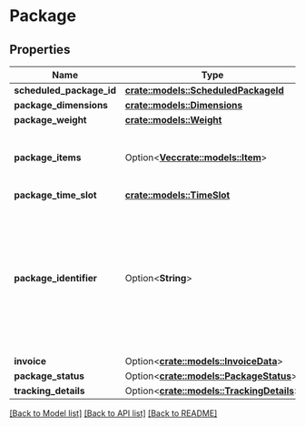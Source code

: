 # Package

## Properties

Name | Type | Description | Notes
------------ | ------------- | ------------- | -------------
**scheduled_package_id** | [**crate::models::ScheduledPackageId**](ScheduledPackageId.md) |  | 
**package_dimensions** | [**crate::models::Dimensions**](Dimensions.md) |  | 
**package_weight** | [**crate::models::Weight**](Weight.md) |  | 
**package_items** | Option<[**Vec<crate::models::Item>**](Item.md)> | A list of items contained in the package. | [optional]
**package_time_slot** | [**crate::models::TimeSlot**](TimeSlot.md) |  | 
**package_identifier** | Option<**String**> | Optional seller-created identifier that is printed on the shipping label to help the seller identify the package. | [optional]
**invoice** | Option<[**crate::models::InvoiceData**](InvoiceData.md)> |  | [optional]
**package_status** | Option<[**crate::models::PackageStatus**](PackageStatus.md)> |  | [optional]
**tracking_details** | Option<[**crate::models::TrackingDetails**](TrackingDetails.md)> |  | [optional]

[[Back to Model list]](../README.md#documentation-for-models) [[Back to API list]](../README.md#documentation-for-api-endpoints) [[Back to README]](../README.md)


